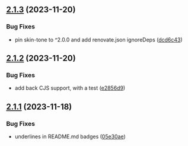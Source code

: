## [2.1.3](https://github.com/omnidan/node-emoji/compare/v2.1.2...v2.1.3) (2023-11-20)

### Bug Fixes

- pin skin-tone to ^2.0.0 and add renovate.json ignoreDeps ([dcd6c43](https://github.com/omnidan/node-emoji/commit/dcd6c43f26b6537fb770b5309574c3e1ff3859c1))

## [2.1.2](https://github.com/omnidan/node-emoji/compare/v2.1.1...v2.1.2) (2023-11-20)

### Bug Fixes

- add back CJS support, with a test ([e2856d9](https://github.com/omnidan/node-emoji/commit/e2856d980d1e9335d5e62c7de25c1d22e6956584))

## [2.1.1](https://github.com/omnidan/node-emoji/compare/v2.1.0...v2.1.1) (2023-11-18)

### Bug Fixes

- underlines in README.md badges ([05e30ae](https://github.com/omnidan/node-emoji/commit/05e30aed2d9b6fdf2af7aba7ac44d396e3797869))
